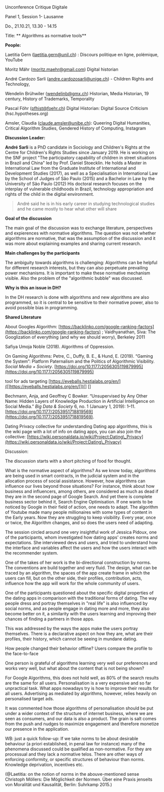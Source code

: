 
Unconference Critique Digitale

Panel 1, Session 1- Lausanne

Do., 21.10.21, 13.30 - 14.15



Title: ** Algorithms as normative tools**



**People:**

Laetitia Gern (laetitia.gern@unil.ch) : Discours politique en ligne, polémique, YouTube

Moritz Mähr (moritz.maehr@gmail.com) Digital historian 

André Cardozo Sarli (andre.cardozosarli@unige.ch) - Children Rights and Technology, 

Wendelin Brühwiler (wendelinb@gmx.ch) Historian, Media Historian, 19 century, History of Trademarks, Temporality

Pascal Föhr (pfhist@foehr.ch) Digital Historian: Digital Source Criticism (hsc.hypotheses.org)

Amsler, Claudia (claude.amsler@unibe.ch): Queering Digital Humanities, Critical Algorithm Studies, Gendered History of Computing, Instagram



**Discussion Leader:**

**André Sarli** is a PhD candidate in Sociology and Children's Rights at the Centre for Children's Rights Studies since January 2019. He is working on the SNF project "The participatory capability of children in street situations in Brazil and China" led by Prof. Daniel Stoecklin.  He holds a Master in International Law from the Graduate Institute of International and Development Studies (2017), as well as a Specialisation in International Law by the School of Judges of São Paulo (2015) and a Bachelor in Law by the University of São Paulo (2012) His doctoral research focuses on the interplay of vulnerable childhoods in Brazil, technology appropriation and rights of the child in the digital environment. 

> André said he is in his early career in studying technological studies and he came mostly to hear what other will share 



**Goal of the discussion**

The main goal of the discussion was to exchange literature, perspectives and expierences with normative algorithms. The question was not whether algorithms are normative, that was the assumption of the discussion and it was more about explaining examples and sharing current research.



**Main challenges by the participants**

The ambiguity towards algorithms is challenging: Algorithms can be helpful for different research interests, but they can also perpetuate prevailing power mechanisms. It is important to make these normative mechanism visible. Also the problem of the "algorithmic bubble" was discussed. 



**Why is this an issue in DH?**

In the DH research is done with algorithms and new algorithms are also programmed, so it is central to be sensitive to their normative power, also to avoid possible bias in programming. 



**Shared Literature**

About Googles Algorithm: [https://backlinko.com/google-ranking-factors](https://backlinko.com/google-ranking-factors) ; Vaidhyanathan, Siva: The Googlization of everything (and why we should worry), Berkeley 2011



Safiya Umoja Noble (2018). Algorithms of Oppression.



On Gaming Algorithms: Petre, C., Duffy, B. E., \& Hund, E. (2019). “Gaming the System”: Platform Paternalism and the Politics of Algorithmic Visibility. *Social Media + Society*. [https://doi.org/10.1177/2056305119879995](https://doi.org/10.1177/2056305119879995)



tool for ads targeting [https://eyeballs.hestialabs.org/en/]([]https://eyeballs.hestialabs.org/en/[])[] []

  

Bechmann, Anja, and Geoffrey C Bowker. “Unsupervised by Any Other Name: Hidden Layers of Knowledge Production in Artificial Intelligence on Social Media.” *Big Data \& Society* 6, no. 1 (January 1, 2019): 1–11. [https://doi.org/10.1177/2053951718819569](https://doi.org/10.1177/2053951718819569).



Dating Privacy collective for understanding Dating app algorithms, this is the wiki page with a lot of info on dating apps, you can also join the collective: [https://wiki.personaldata.io/wiki/Project:Dating\_Privacy](https://wiki.personaldata.io/wiki/Project:Dating\_Privacy) 



Discussion:

    

The discussion starts with a short pitching of food for thought.

What is the normative aspect of algorithms? As we know today, algorithms are being used in smart contracts, in the judicial system and in the allocation process of social assistance. However, how algorithms can influence our lives beyond those situations? For instance, think about how business and influencers, among others, are considered as much as dead if they are in the second page of Google Search. And yet there is complete business sector behind it, Search Engine Optimisation. If one wants to be noticed by Google in their field of action, one needs to adapt. The algorithm of Youtube made many people millionaires with some types of content in the Early years. Now they are struggling to keep visibility. Every year, once or twice, the Algorithm changes, and so does the users need of adapting.  



The session circled around one very insightful work of Jessica Pidoux, one of the participants, whom investigated how dating apps' creates norms and expectations. She interviewed devs and users, and tried to understand how the interface and variables affect the users and how the users interact with the recommender system.



One of the takes of her work is the bi-directional construction by norms. The conventions are build together and very fluid. The design, what can be traced by an algorithm, the spaces of the app create frame in which the users can fill, but on the other side, their profiles, contribution, acts, influence how the app will work for the whole community of users. 



One of the participants questioned about the specific digital properties of the dating apps in comparison with the traditional forms of dating. The way people dress and portray themselves in "real life" is also influenced by social norms, and as people engage in dating more and more, they also become better on it, a similarity with the users learning and improving their chances of finding a partners in those apps.



This was addressed by the ways the apps make the users portray themselves. There is a declarative aspect on how they are, what are their profiles, their history, which cannot be seeing in mundane dating. 



How people changed their behavior offline? Users compare the profile to the face-to-face



One person is grateful of algorithms learning very well our preferences and works very well, but what about the content that is not being shown?



For Google Algorithms, this does not hold well, as 80% of the search results are the same for all users. Personalisation is a very expensive and so far unpractical task. What apps nowadays try is how to improve their results for all users. Advertising as mediated by algorithms, however, relies heavily on personalised target ads. 



It was commented how those algorithms of personalisation should be put under a wider context of the structure of internet business, where we are seen as consumers, and our data is also a product. The grain is salt comes from the push and nudges to maximize engagement and therefore monetize our presence in the application. 





WB: just a quick follow-up: If we take norms to be about desirable behaviour (a priori established, in penal law for instance) many of the phenomena discussed could be qualified as non-normative. For they are processual and they lack a normative telos. There are other ways of enforcing conformity, or specific structures of behaviour than norms. Knowledge deprivation, incentives etc.

(@Laetitia: on the notion of norms in the abouve-mentioned sense Christoph Möllers: Die Möglichkeit der Normen. Über eine Praxis jenseits von Moralität und Kausalität, Berlin: Suhrkamp 2015.)







